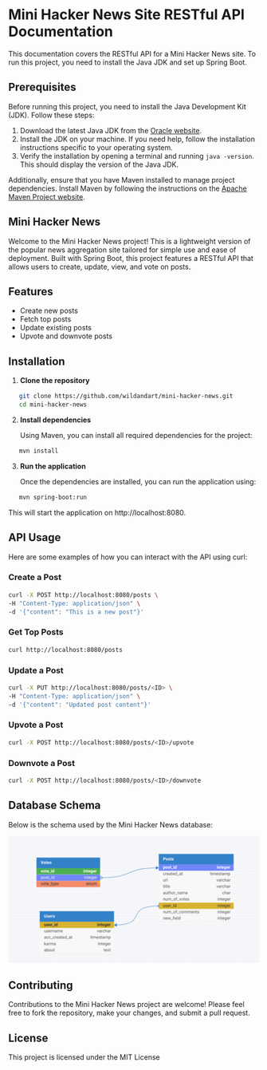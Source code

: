 
# Mini Hacker News Site RESTful API Documentation

This documentation covers the RESTful API for a Mini Hacker News site. To run this project, you need to install the Java JDK and set up Spring Boot.

## Prerequisites

Before running this project, you need to install the Java Development Kit (JDK). Follow these steps:

1. Download the latest Java JDK from the [Oracle website](https://www.oracle.com/java/technologies/javase-jdk11-downloads.html).
2. Install the JDK on your machine. If you need help, follow the installation instructions specific to your operating system.
3. Verify the installation by opening a terminal and running `java -version`. This should display the version of the Java JDK.

Additionally, ensure that you have Maven installed to manage project dependencies. Install Maven by following the instructions on the [Apache Maven Project website](https://maven.apache.org/install.html).

## Mini Hacker News

Welcome to the Mini Hacker News project! This is a lightweight version of the popular news aggregation site tailored for simple use and ease of deployment. Built with Spring Boot, this project features a RESTful API that allows users to create, update, view, and vote on posts.

## Features

- Create new posts
- Fetch top posts
- Update existing posts
- Upvote and downvote posts

## Installation

1. **Clone the repository**

   
```bash
   git clone https://github.com/wildandart/mini-hacker-news.git
   cd mini-hacker-news
```


2. **Install dependencies**

   Using Maven, you can install all required dependencies for the project:

   
```bash
   mvn install
```

3. **Run the application**

   Once the dependencies are installed, you can run the application using:

   
```bash
   mvn spring-boot:run
```

   This will start the application on http://localhost:8080.

## API Usage

Here are some examples of how you can interact with the API using curl:

### Create a Post

```bash
curl -X POST http://localhost:8080/posts \
-H "Content-Type: application/json" \
-d '{"content": "This is a new post"}'
```

### Get Top Posts

```bash
curl http://localhost:8080/posts
```

### Update a Post

```bash
curl -X PUT http://localhost:8080/posts/<ID> \
-H "Content-Type: application/json" \
-d '{"content": "Updated post content"}'
```

### Upvote a Post

```bash
curl -X POST http://localhost:8080/posts/<ID>/upvote
```

### Downvote a Post

```bash
curl -X POST http://localhost:8080/posts/<ID>/downvote
```

## Database Schema

Below is the schema used by the Mini Hacker News database:

![Database Schema](DBSchema.png)

## Contributing

Contributions to the Mini Hacker News project are welcome! Please feel free to fork the repository, make your changes, and submit a pull request.

## License

This project is licensed under the MIT License


